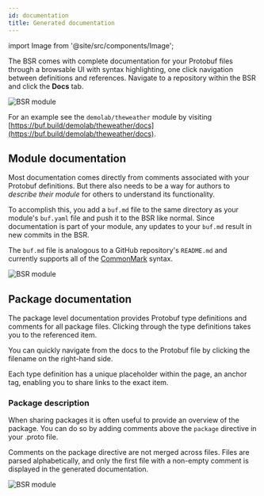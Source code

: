 ```yaml
---
id: documentation
title: Generated documentation
---
```


import Image from '@site/src/components/Image';

The BSR comes with complete documentation for your Protobuf files through a
browsable UI with syntax highlighting, one click navigation between definitions
and references. Navigate to a repository within the BSR and click the **Docs**
tab.

<Image alt="BSR module" src="/img/bsr/gen_docs-3.png" caption="The documentation link in the BSR interface" />

For an example see the `demolab/theweather` module by visiting
[https://buf.build/demolab/theweather/docs](https://buf.build/demolab/theweather/docs).

## Module documentation

Most documentation comes directly from comments associated with your Protobuf
definitions. But there also needs to be a way for authors to _describe their
module_ for others to understand its functionality.

To accomplish this, you add a `buf.md` file to the same directory as your
module's `buf.yaml` file and push it to the BSR like normal. Since documentation
is part of your module, any updates to your `buf.md` result in new commits in
the BSR.

The `buf.md` file is analogous to a GitHub repository's `README.md` and
currently supports all of the [CommonMark](https://commonmark.org) syntax.

<Image alt="BSR module" src="/img/bsr/gen_docs-2.png" caption="Documentation generated from Markdown" />

## Package documentation

The package level documentation provides Protobuf type definitions and comments
for all package files. Clicking through the type definitions takes you to the
referenced item.

You can quickly navigate from the docs to the Protobuf file by clicking the
filename on the right-hand side.

Each type definition has a unique placeholder within the page, an anchor tag,
enabling you to share links to the exact item.

### Package description

When sharing packages it is often useful to provide an overview of the package.
You can do so by adding comments above the `package` directive in your .proto
file.

Comments on the package directive are not merged across files. Files are parsed
alphabetically, and only the first file with a non-empty comment is displayed in
the generated documentation.

<Image alt="BSR module" src="/img/bsr/gen_docs-1_v2.png" caption="Generated package documentation" />
